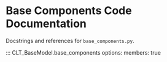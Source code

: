 # Base Components Code Documentation

Docstrings and references for `base_components.py`.

::: CLT_BaseModel.base_components
	options:
	      members: true
